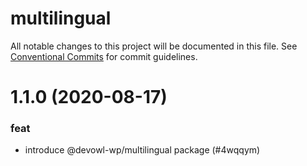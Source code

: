 # multilingual

All notable changes to this project will be documented in this file.
See [Conventional Commits](https://conventionalcommits.org) for commit guidelines.

# 1.1.0 (2020-08-17)


### feat

* introduce @devowl-wp/multilingual package (#4wqqym)
